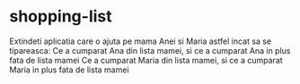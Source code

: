 # shopping-list
Extindeti aplicatia care o ajuta pe mama Anei si Maria astfel incat sa se tipareasca:
Ce a cumparat Ana din lista mamei, si ce a cumparat Ana in plus fata de lista mamei
Ce a cumparat Maria din lista mamei, si ce a cumparat Maria in plus fata de lista mamei
